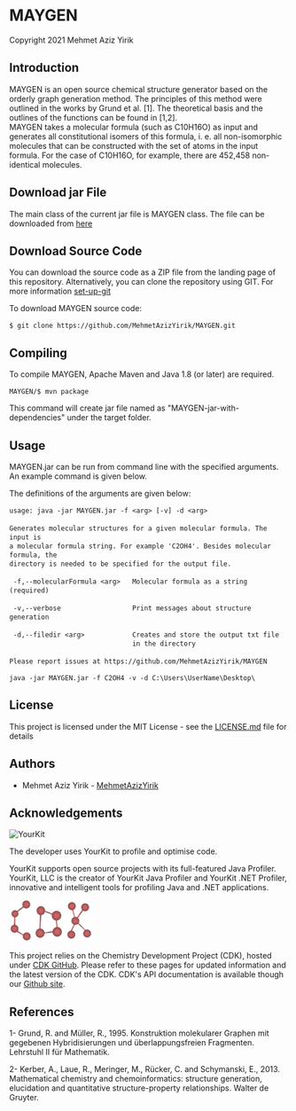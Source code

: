 # MAYGEN

Copyright 2021 Mehmet Aziz Yirik

## Introduction

MAYGEN is an open source chemical structure generator based on the orderly graph generation method. The principles of this method were outlined in the works by Grund et al. [1]. The theoretical basis and the outlines of the functions can be found in [1,2].  
MAYGEN takes a molecular formula (such as C10H16O) as input and generates all constitutional isomers of this formula, i. e. all non-isomorphic molecules that can be constructed with the set of atoms in the input formula. For the case of C10H16O, for example, there are 452,458 non-identical molecules.  

## Download jar File

The main class of the current jar file is MAYGEN class. The file can be downloaded from [here](https://github.com/MehmetAzizYirik/MAYGEN/releases/tag/V1.0)

## Download Source Code

You can download the source code as a ZIP file from the landing page of this repository. 
Alternatively, you can clone the repository using GIT. For more information [set-up-git](https://help.github.com/articles/set-up-git/ )

To download MAYGEN source code:

```
$ git clone https://github.com/MehmetAzizYirik/MAYGEN.git
```
## Compiling

To compile MAYGEN, Apache Maven and Java 1.8 (or later) are required.
```
MAYGEN/$ mvn package
```
This command will create jar file named as "MAYGEN-jar-with-dependencies" under the target folder.

## Usage

MAYGEN.jar can be run from command line with the specified arguments. An example command is given below.

The definitions of the arguments are given below:

```
usage: java -jar MAYGEN.jar -f <arg> [-v] -d <arg>

Generates molecular structures for a given molecular formula. The input is 
a molecular formula string. For example 'C2OH4'. Besides molecular formula, the
directory is needed to be specified for the output file.

 -f,--molecularFormula <arg>   Molecular formula as a string (required)
 
 -v,--verbose                  Print messages about structure generation
 
 -d,--filedir <arg>            Creates and store the output txt file 
                               in the directory 

Please report issues at https://github.com/MehmetAzizYirik/MAYGEN
```

```
java -jar MAYGEN.jar -f C2OH4 -v -d C:\Users\UserName\Desktop\
```

## License
This project is licensed under the MIT License - see the [LICENSE.md](https://github.com/MehmetAzizYirik/MAYGEN/blob/master/LICENSE) file for details

## Authors

 - Mehmet Aziz Yirik - [MehmetAzizYirik](https://github.com/MehmetAzizYirik)
 
## Acknowledgements
![YourKit](https://camo.githubusercontent.com/97fa03cac759a772255b93c64ab1c9f76a103681/68747470733a2f2f7777772e796f75726b69742e636f6d2f696d616765732f796b6c6f676f2e706e67)

The developer uses YourKit to profile and optimise code.

YourKit supports open source projects with its full-featured Java Profiler. YourKit, LLC is the creator of YourKit Java Profiler and YourKit .NET Profiler, innovative and intelligent tools for profiling Java and .NET applications.

![cdk](https://github.com/MehmetAzizYirik/HMD/blob/master/cdk.png)

This project relies on the Chemistry Development Project (CDK), hosted under [CDK GitHub](http://cdk.github.io/). Please refer to these pages for updated information and the latest version of the CDK. CDK's API documentation is available though our [Github site](http://cdk.github.io/cdk/).

## References

1- Grund, R. and Müller, R., 1995. Konstruktion molekularer Graphen mit gegebenen Hybridisierungen und überlappungsfreien Fragmenten. Lehrstuhl II für Mathematik.

2- Kerber, A., Laue, R., Meringer, M., Rücker, C. and Schymanski, E., 2013. Mathematical chemistry and chemoinformatics: structure generation, elucidation and quantitative structure-property relationships. Walter de Gruyter.


